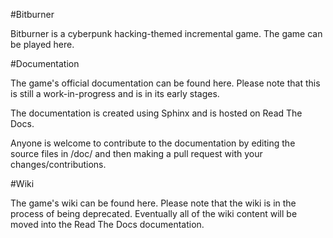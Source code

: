#Bitburner

Bitburner is a cyberpunk hacking-themed incremental game. The game can be played here.

#Documentation

The game's official documentation can be found here. Please note that this is still a work-in-progress and is in its early stages.

The documentation is created using Sphinx and is hosted on Read The Docs.

Anyone is welcome to contribute to the documentation by editing the source files in /doc/ and then making a pull request with your changes/contributions.

#Wiki

The game's wiki can be found here. Please note that the wiki is in the process of being deprecated. Eventually all of the wiki content will be moved into the Read The Docs documentation.
